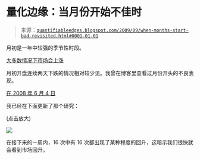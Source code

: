 <!--yml

分类：未分类

日期：2024-05-18 13:14:40

-->

# 量化边缘：当月份开始不佳时

> 来源：[`quantifiableedges.blogspot.com/2009/09/when-months-start-bad-revisited.html#0001-01-01`](http://quantifiableedges.blogspot.com/2009/09/when-months-start-bad-revisited.html#0001-01-01)

月初是一年中较强的季节性时段。

[大多数情况下市场会上涨](http://quantifiableedges.blogspot.com/2009/07/1st-day-of-month-tendencies.html)

月初开盘连续两天下跌的情况相对较少见。我曾在博客里查看过月份开头的不良表现。

[在 2008 年 6 月 4 日](http://quantifiableedges.blogspot.com/2008/06/when-months-start-bad.html)

我已经在下面更新了那个研究：

(点击放大)

![](https://blogger.googleusercontent.com/img/b/R29vZ2xl/AVvXsEhEqU6X7QR3H73GUSYx8vREufq3kjiYOg_D570Z_HOaNRcV4yJnAC-6j81J0vbqRceS-s8r2G6D-dk119M5hBmAPbhyN6NrNwkDSZ9VMJt_nkG_cL6imAopz4Gek3THId2qRGV-CSkaXq2C/s1600-h/2009-9-3+png.png)

在接下来的一周内，16 次中有 16 次都出现了某种程度的回升，这暗示我们很快就会看到市场回升。
